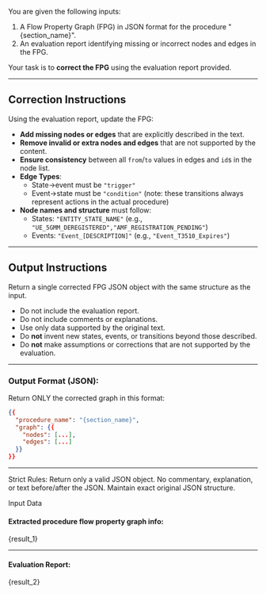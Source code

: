 You are given the following inputs:

1. A Flow Property Graph (FPG) in JSON format for the procedure "{section_name}".
2. An evaluation report identifying missing or incorrect nodes and edges in the FPG.

Your task is to **correct the FPG** using the evaluation report provided.

---

## Correction Instructions

Using the evaluation report, update the FPG:

- **Add missing nodes or edges** that are explicitly described in the text.
- **Remove invalid or extra nodes and edges** that are not supported by the content.
- **Ensure consistency** between all `from`/`to` values in edges and `id`s in the node list.
- **Edge Types**:
  - State→event must be `"trigger"`
  - Event→state must be `"condition"` (note: these transitions always represent actions in the actual procedure)
- **Node names and structure** must follow:
  - States: `"ENTITY_STATE_NAME"` (e.g., `"UE_5GMM_DEREGISTERED","AMF_REGISTRATION_PENDING"`)
  - Events: `"Event_[DESCRIPTION]"` (e.g., `"Event_T3510_Expires"`)

---

## Output Instructions

Return a single corrected FPG JSON object with the same structure as the input.

- Do not include the evaluation report.
- Do not include comments or explanations.
- Use only data supported by the original text.
- Do **not** invent new states, events, or transitions beyond those described.
- Do **not** make assumptions or corrections that are not supported by the evaluation.

---

###  Output Format (JSON):
Return ONLY the corrected graph in this format:

```json
{{
  "procedure_name": "{section_name}",
  "graph": {{
    "nodes": [...],
    "edges": [...]
  }}
}}
```

---
Strict Rules:
Return only a valid JSON object.
No commentary, explanation, or text before/after the JSON.
Maintain exact original JSON structure.

Input Data

#### **Extracted procedure flow property graph info:**  
{result_1}

------------------
#### **Evaluation Report:**  
{result_2}